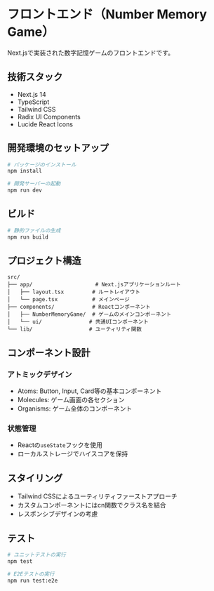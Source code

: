 # フロントエンド（Number Memory Game）

Next.jsで実装された数字記憶ゲームのフロントエンドです。

## 技術スタック

- Next.js 14
- TypeScript
- Tailwind CSS
- Radix UI Components
- Lucide React Icons

## 開発環境のセットアップ

```bash
# パッケージのインストール
npm install

# 開発サーバーの起動
npm run dev
```

## ビルド

```bash
# 静的ファイルの生成
npm run build
```

## プロジェクト構造

```
src/
├── app/                    # Next.jsアプリケーションルート
│   ├── layout.tsx         # ルートレイアウト
│   └── page.tsx           # メインページ
├── components/            # Reactコンポーネント
│   ├── NumberMemoryGame/  # ゲームのメインコンポーネント
│   └── ui/               # 共通UIコンポーネント
└── lib/                  # ユーティリティ関数
```

## コンポーネント設計

### アトミックデザイン
- Atoms: Button, Input, Card等の基本コンポーネント
- Molecules: ゲーム画面の各セクション
- Organisms: ゲーム全体のコンポーネント

### 状態管理
- Reactの`useState`フックを使用
- ローカルストレージでハイスコアを保持

## スタイリング

- Tailwind CSSによるユーティリティファーストアプローチ
- カスタムコンポーネントにはcn関数でクラス名を結合
- レスポンシブデザインの考慮

## テスト

```bash
# ユニットテストの実行
npm test

# E2Eテストの実行
npm run test:e2e
```
